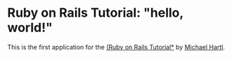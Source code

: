# Ruby on Rails Tutorial: "hello, world!"

This is the first application for the 
[(Ruby on Rails Tutorial*](http://www.railstutorial.org/)
by [Michael Hartl](http://www.michaelhartl.com/).


